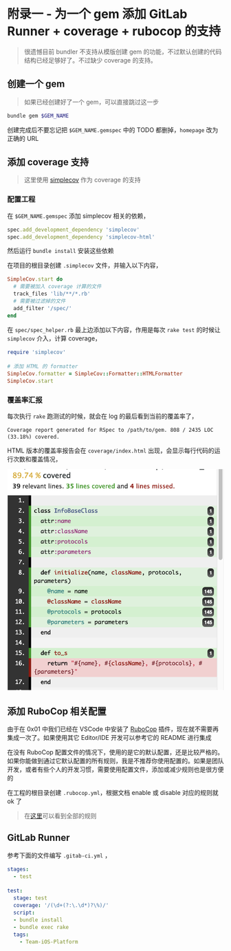 # 附录一 - 为一个 gem 添加 GitLab Runner + coverage + rubocop 的支持

> 很遗憾目前 bundler 不支持从模版创建 gem 的功能，不过默认创建的代码结构已经足够好了。不过缺少 coverage 的支持。

## 创建一个 gem

> 如果已经创建好了一个 gem，可以直接跳过这一步

```sh
bundle gem $GEM_NAME
```

创建完成后不要忘记把 `$GEM_NAME.gemspec` 中的 TODO 都删掉，`homepage` 改为正确的 URL

## 添加 coverage 支持

> 这里使用 [simplecov](https://rubygems.org/gems/simplecov) 作为 coverage 的支持

### 配置工程

在 `$GEM_NAME.gemspec` 添加 simplecov 相关的依赖，

```ruby
spec.add_development_dependency 'simplecov'
spec.add_development_dependency 'simplecov-html'
```

然后运行 `bundle install` 安装这些依赖

在项目的根目录创建 `.simplecov` 文件，并输入以下内容，

```ruby
SimpleCov.start do
  # 需要被加入 coverage 计算的文件
  track_files 'lib/**/*.rb'
  # 需要被过滤掉的文件
  add_filter '/spec/'
end
```

在 `spec/spec_helper.rb` 最上边添加以下内容，作用是每次 `rake test` 的时候让 `simplecov` 介入，计算 coverage，

```ruby
require 'simplecov'

# 添加 HTML 的 formatter
SimpleCov.formatter = SimpleCov::Formatter::HTMLFormatter
SimpleCov.start
```

### 覆盖率汇报

每次执行 `rake` 跑测试的时候，就会在 log 的最后看到当前的覆盖率了，

```
Coverage report generated for RSpec to /path/to/gem. 808 / 2435 LOC (33.18%) covered.
```

HTML 版本的覆盖率报告会在 `coverage/index.html` 出现，会显示每行代码的运行次数和覆盖情况，

![image-20180914154236602](assets/image-20180914154236602.png)



## 添加 RuboCop 相关配置

由于在 0x01 中我们已经在 VSCode 中安装了 [RuboCop](https://github.com/rubocop-hq/rubocop) 插件，现在就不需要再集成一次了。如果使用其它 Editor/IDE 开发可以参考它的 README 进行集成

在没有 RuboCop 配置文件的情况下，使用的是它的默认配置，还是比较严格的。如果你能做到通过它默认配置的所有规则，我是不推荐你使用配置的。如果是团队开发，或者有些个人的开发习惯，需要使用配置文件，添加或减少规则也是很方便的

在工程的根目录创建 `.rubocop.yml`，根据文档 enable 或 disable 对应的规则就 ok 了

> 在[这里](https://rubocop.readthedocs.io/en/latest/)可以看到全部的规则

## GitLab Runner

参考下面的文件编写 `.gitab-ci.yml` ，

```yaml
stages:
  - test

test:
  stage: test
  coverage: '/(\d+(?:\.\d*)?\%)/'
  script:
  - bundle install
  - bundle exec rake
  tags:
    - Team-iOS-Platform
```


